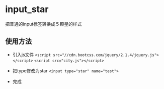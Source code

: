 # input_star
把普通的input标签转换成５颗星的样式

## 使用方法
* 引入js文件
`<script src="//cdn.bootcss.com/jquery/2.1.4/jquery.js"></script>`
`<script src="city.js"></script>`

* 把type修改为star
`<input type="star" name="test">`

* 完成

